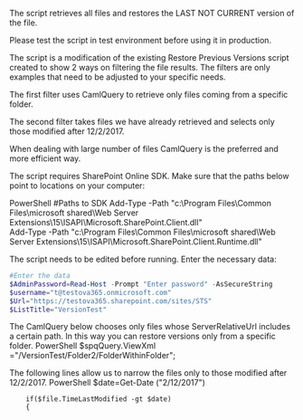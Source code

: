The script retrieves all files and restores the LAST NOT CURRENT version of the file.

Please test the script in test environment before using it in production.

 

The script is a modification of the existing Restore Previous Versions script created to show 2 ways on filtering the file results. The filters are only examples that need to be adjusted to your specific needs.

The first filter uses CamlQuery to retrieve only files coming from a specific folder.

The second filter takes files we have already retrieved and selects only those modified after 12/2/2017.

When dealing with large number of files CamlQuery is the preferred and more efficient way.

 

 

 The script requires SharePoint Online SDK.  Make sure that the paths below point to locations on your computer:

 

PowerShell
#Paths to SDK 
Add-Type -Path "c:\Program Files\Common Files\microsoft shared\Web Server Extensions\15\ISAPI\Microsoft.SharePoint.Client.dll"   
Add-Type -Path "c:\Program Files\Common Files\microsoft shared\Web Server Extensions\15\ISAPI\Microsoft.SharePoint.Client.Runtime.dll"   
 
 

 

 

The script needs to be edited before running. Enter the necessary data:

 

```PowerShell
#Enter the data 
$AdminPassword=Read-Host -Prompt "Enter password" -AsSecureString 
$username="t@testova365.onmicrosoft.com" 
$Url="https://testova365.sharepoint.com/sites/STS" 
$ListTitle="VersionTest"
``` 
The CamlQuery below chooses only files whose ServerRelativeUrl includes a certain path. In this way you can restore versions only from a specific folder.
PowerShell
 $spqQuery.ViewXml ="<View Scope='RecursiveAll' /><Where><Eq><FieldRef Name='ServerRelativeUrl'/><Value Type='Text'>/VersionTest/Folder2/FolderWithinFolder</Value></Eq></Where>"; 
 
 The following lines allow us to narrow the files only to those modified after 12/2/2017. 
PowerShell
        $date=Get-Date ("2/12/2017") 
         
        if($file.TimeLastModified -gt $date) 
        {
 
